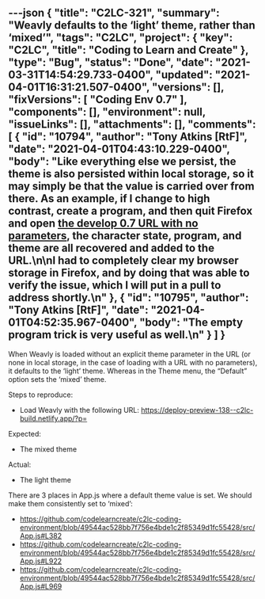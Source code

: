 ---json
{
  "title": "C2LC-321",
  "summary": "Weavly defaults to the ‘light’ theme, rather than ‘mixed’",
  "tags": "C2LC",
  "project": {
    "key": "C2LC",
    "title": "Coding to Learn and Create"
  },
  "type": "Bug",
  "status": "Done",
  "date": "2021-03-31T14:54:29.733-0400",
  "updated": "2021-04-01T16:31:21.507-0400",
  "versions": [],
  "fixVersions": [
    "Coding Env 0.7"
  ],
  "components": [],
  "environment": null,
  "issueLinks": [],
  "attachments": [],
  "comments": [
    {
      "id": "10794",
      "author": "Tony Atkins [RtF]",
      "date": "2021-04-01T04:43:10.229-0400",
      "body": "Like everything else we persist, the theme is also persisted within local storage, so it may simply be that the value is carried over from there.  As an example, if I change to high contrast, create a program, and then quit Firefox and open [the develop 0.7 URL with no parameters](https://develop-0-7--c2lc-build.netlify.app/), the character state, program, and theme are all recovered and added to the URL.\n\nI had to completely clear my browser storage in Firefox, and by doing that was able to verify the issue, which I will put in a pull to address shortly.\n"
    },
    {
      "id": "10795",
      "author": "Tony Atkins [RtF]",
      "date": "2021-04-01T04:52:35.967-0400",
      "body": "The empty program trick is very useful as well.\n"
    }
  ]
}
---
When Weavly is loaded without an explicit theme parameter in the URL (or none in local storage, in the case of loading with a URL with no parameters), it defaults to the ‘light’ theme. Whereas in the Theme menu, the “Default” option sets the ‘mixed’ theme.

Steps to reproduce:

* Load Weavly with the following URL: <https://deploy-preview-138--c2lc-build.netlify.app/?p=>

Expected:

* The mixed theme

Actual:

* The light theme

There are 3 places in App.js where a default theme value is set. We should make them consistently set to ‘mixed’:

* <https://github.com/codelearncreate/c2lc-coding-environment/blob/49544ac528bb7f756e4bde1c2f85349d1fc55428/src/App.js#L382>
* <https://github.com/codelearncreate/c2lc-coding-environment/blob/49544ac528bb7f756e4bde1c2f85349d1fc55428/src/App.js#L922>
* <https://github.com/codelearncreate/c2lc-coding-environment/blob/49544ac528bb7f756e4bde1c2f85349d1fc55428/src/App.js#L969>

        